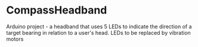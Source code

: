# CompassHeadband
Arduino project - a headband that uses 5 LEDs to indicate the direction of a target bearing in relation to a user's head. LEDs to be replaced by vibration motors 
